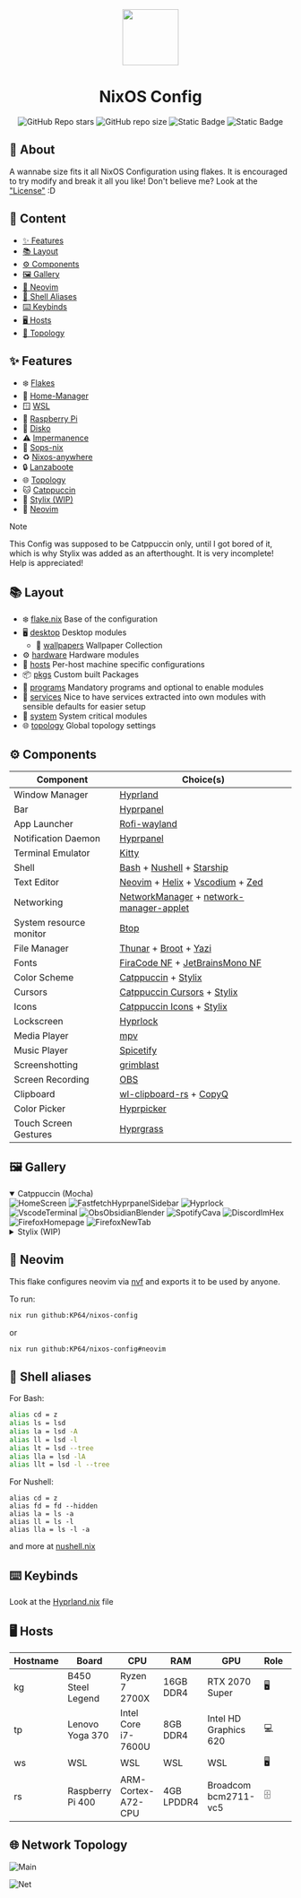 <div align="center">
  <img src="./assets/nix.svg" width="100px" />
</div>

<h1 align="center">NixOS Config</h1>

<div align="center">

![GitHub Repo stars](https://img.shields.io/github/stars/KP64/nixos-config?style=for-the-badge&logo=starship&logoColor=%23cad3f5&labelColor=%23181825&color=%2311111B&link=https%3A%2F%2Fgithub.com%2FKP64%2Fnixos-config)
![GitHub repo size](https://img.shields.io/github/repo-size/KP64/nixos-config?style=for-the-badge&logo=github&logoColor=%23cad3f5&labelColor=%23181825&color=%2311111B&link=github.com%2FKP64%2Fnixos-config)
![Static Badge](https://img.shields.io/badge/nixos-unstable-blue?style=for-the-badge&logo=nixos&logoColor=%23cad3f5&labelColor=%23181825&color=%2311111B&link=https%3A%2F%2Fgithub.com%2FKP64%2Fnixos-config)
![Static Badge](https://img.shields.io/badge/unlicense-%2311111b?style=for-the-badge&logo=unlicense&logoColor=%23cdd6f4&labelColor=%23181825)

</div>

## 📝 About

A wannabe size fits it all NixOS Configuration using flakes. It is encouraged to
try modify and break it all you like! Don't believe me? Look at the
["License"](./UNLICENSE) :D

## 📖 Content

- [✨ Features](#-features)
- [📚 Layout](#-layout)
- [⚙️ Components](#%EF%B8%8F-components)
- [🖼️ Gallery](#%EF%B8%8F-gallery)
- [🧠 Neovim](#-neovim)
- [🐚 Shell Aliases](#-shell-aliases)
- [⌨️ Keybinds](#%EF%B8%8F-keybinds)
- [🖥️ Hosts](#%EF%B8%8F%EF%B8%8F-hosts)
- [👀 Topology](#-network-topology)

## ✨ Features

- ❄️ [Flakes](https://nixos.wiki/wiki/flakes)
- 🏡 [Home-Manager](https://github.com/nix-community/home-manager)
- 🪟 [WSL](https://github.com/nix-community/NixOS-WSL)
- 🥧 [Raspberry Pi](https://github.com/nix-community/raspberry-pi-nix)
- 🪩 [Disko](https://github.com/nix-community/disko)
- ⚠️ [Impermanence](https://github.com/nix-community/impermanence)
- 🔐 [Sops-nix](https://github.com/Mic92/sops-nix)
- ♻️ [Nixos-anywhere](https://github.com/nix-community/nixos-anywhere)
- 🔒 [Lanzaboote](https://github.com/nix-community/lanzaboote)
- 🌐 [Topology](https://github.com/oddlama/nix-topology)
- 🐱 [Catppuccin](https://github.com/catppuccin/nix)
- 💈 [Stylix (WIP)](https://github.com/danth/stylix)
- 🧠 [Neovim](https://github.com/NotAShelf/nvf)

> [!NOTE]
> This Config was supposed to be Catppuccin only, until I got bored of it, which
> is why Stylix was added as an afterthought. It is very incomplete! Help is
> appreciated!

## 📚 Layout

- ❄️ [flake.nix](./flake.nix) Base of the configuration
- 🖥️ [desktop](./desktop) Desktop modules
  - 🌄 [wallpapers](./desktop/wallpapers) Wallpaper Collection
- ⚙️ [hardware](./hardware) Hardware modules
- 👻 [hosts](./hosts) Per-host machine specific configurations
- 📦 [pkgs](./pkgs) Custom built Packages
- 🚀 [programs](./programs) Mandatory programs and optional to enable modules
- 📡 [services](./services) Nice to have services extracted into own modules
  with sensible defaults for easier setup
- 🚧 [system](./system) System critical modules
- 🌐 [topology](./topology) Global topology settings

## ⚙️ Components

| Component               | Choice(s)                                                                                                                                                                                     |
| ----------------------- | --------------------------------------------------------------------------------------------------------------------------------------------------------------------------------------------- |
| Window Manager          | [Hyprland](https://github.com/hyprwm/Hyprland)                                                                                                                                                |
| Bar                     | [Hyprpanel](https://github.com/Jas-SinghFSU/HyprPanel)                                                                                                                                        |
| App Launcher            | [Rofi-wayland](https://github.com/lbonn/rofi)                                                                                                                                                 |
| Notification Daemon     | [Hyprpanel](https://github.com/Jas-SinghFSU/HyprPanel)                                                                                                                                        |
| Terminal Emulator       | [Kitty](https://github.com/kovidgoyal/kitty)                                                                                                                                                  |
| Shell                   | [Bash](https://www.gnu.org/software/bash/) + [Nushell](https://github.com/nushell/nushell) + [Starship](https://github.com/starship/starship)                                                 |
| Text Editor             | [Neovim](https://github.com/neovim/neovim) + [Helix](https://github.com/helix-editor/helix) + [Vscodium](https://github.com/VSCodium/vscodium) + [Zed](https://github.com/zed-industries/zed) |
| Networking              | [NetworkManager](https://networkmanager.dev/) + [network-manager-applet](https://gitlab.gnome.org/GNOME/network-manager-applet)                                                               |
| System resource monitor | [Btop](https://github.com/aristocratos/btop)                                                                                                                                                  |
| File Manager            | [Thunar](https://docs.xfce.org/xfce/thunar/start) + [Broot](https://github.com/Canop/broot) + [Yazi](https://github.com/sxyazi/yazi)                                                          |
| Fonts                   | [FiraCode NF](https://github.com/ryanoasis/nerd-fonts) + [JetBrainsMono NF](https://github.com/ryanoasis/nerd-fonts)                                                                          |
| Color Scheme            | [Catppuccin](https://github.com/catppuccin/nix) + [Stylix](https://github.com/danth/stylix)                                                                                                   |
| Cursors                 | [Catppuccin Cursors](https://github.com/catppuccin/nix) + [Stylix](https://github.com/danth/stylix)                                                                                           |
| Icons                   | [Catppuccin Icons](https://github.com/catppuccin/nix) + [Stylix](https://github.com/danth/stylix)                                                                                             |
| Lockscreen              | [Hyprlock](https://github.com/hyprwm/hyprlock)                                                                                                                                                |
| Media Player            | [mpv](https://github.com/mpv-player/mpv)                                                                                                                                                      |
| Music Player            | [Spicetify](https://spicetify.app/)                                                                                                                                                           |
| Screenshotting          | [grimblast](https://github.com/hyprwm/contrib/tree/main/grimblast)                                                                                                                            |
| Screen Recording        | [OBS](https://github.com/obsproject/obs-studio)                                                                                                                                               |
| Clipboard               | [wl-clipboard-rs](https://github.com/YaLTeR/wl-clipboard-rs) + [CopyQ](https://github.com/hluk/CopyQ)                                                                                         |
| Color Picker            | [Hyprpicker](https://github.com/hyprwm/hyprpicker)                                                                                                                                            |
| Touch Screen Gestures   | [Hyprgrass](https://github.com/horriblename/hyprgrass)                                                                                                                                        |

## 🖼️ Gallery

<details open>
<summary>Catppuccin (Mocha)</summary>
<img alt="HomeScreen" src="./assets/gallery/catppuccin/HomeScreen.png" />
<img alt="FastfetchHyprpanelSidebar" src="./assets/gallery/catppuccin/FastfetchHyprpanelSidebar.png" />
<img alt="Hyprlock" src="./assets/gallery/catppuccin/Hyprlock.png" />
<img alt="VscodeTerminal" src="./assets/gallery/catppuccin/VscodeTerminal.png" />
<img alt="ObsObsidianBlender" src="./assets/gallery/catppuccin/ObsObsidianBlender.png" />
<img alt="SpotifyCava" src="./assets/gallery/catppuccin/SpotifyCava.png" />
<img alt="DiscordImHex" src="./assets/gallery/catppuccin/DiscordImHex.png"/>
<img alt="FirefoxHomepage" src="./assets/gallery/catppuccin/FirefoxHomepage.png" />
<img alt="FirefoxNewTab" src="./assets/gallery/catppuccin/FirefoxNewTab.png" />
</details>

<!-- TODO: Stylix -->

<details>
<summary>Stylix (WIP)</summary>
<p>Nothing to See yet :)</p>
</details>

## 🧠 Neovim

This flake configures neovim via [nvf](https://github.com/NotAShelf/nvf) and
exports it to be used by anyone.

To run:

```sh
nix run github:KP64/nixos-config
```

or

```sh
nix run github:KP64/nixos-config#neovim
```

## 🐚 Shell aliases

For Bash:

```sh
alias cd = z
alias ls = lsd
alias la = lsd -A
alias ll = lsd -l
alias lt = lsd --tree
alias lla = lsd -lA
alias llt = lsd -l --tree
```

For Nushell:

```nu
alias cd = z
alias fd = fd --hidden
alias la = ls -a
alias ll = ls -l
alias lla = ls -l -a
```

and more at [nushell.nix](./programs/cli/shells/nushell.nix)

## ⌨️ Keybinds

Look at the [Hyprland.nix](./desktop/hypr/hyprland.nix) file

## ️🖥️ Hosts

| Hostname | Board             | CPU                 | RAM        | GPU                   | Role | OS  |
| -------- | ----------------- | ------------------- | ---------- | --------------------- | ---- | --- |
| kg       | B450 Steel Legend | Ryzen 7 2700X       | 16GB DDR4  | RTX 2070 Super        | 🖥️   | ❄️  |
| tp       | Lenovo Yoga 370   | Intel Core i7-7600U | 8GB DDR4   | Intel HD Graphics 620 | 💻   | ❄️  |
| ws       | WSL               | WSL                 | WSL        | WSL                   | 🖥️   | ❄️  |
| rs       | Raspberry Pi 400  | ARM-Cortex-A72-CPU  | 4GB LPDDR4 | Broadcom bcm2711-vc5  | 🗄️   | ❄️  |

## 🌐 Network Topology

![Main](./assets/topology/main.svg)

![Net](./assets/topology/network.svg)
